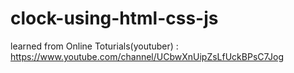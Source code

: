 # clock-using-html-css-js
learned from Online Toturials(youtuber) : https://www.youtube.com/channel/UCbwXnUipZsLfUckBPsC7Jog
